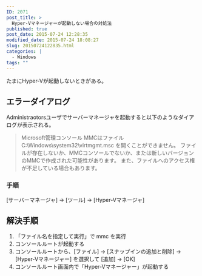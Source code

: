 ```yaml
---
ID: 2071
post_title: >
  Hyper-Vマネージャーが起動しない場合の対処法
published: true
post_date: 2015-07-24 12:28:35
modified_date: 2015-07-24 18:08:27
slug: 20150724122835.html
categories: |
  - Windows
tags: ""
---
```

たまにHyper-Vが起動しないときがある。

<!--more-->
<h2>エラーダイアログ</h2>
Administraotorsユーザでサーバーマネージャを起動すると以下のようなダイアログが表示される。

<blockquote>Microsoft管理コンソール
MMCはファイル C:\Windows\system32\virtmgmt.msc を開くことができません。
ファイルが存在しないか、MMCコンソールでないか、または新しいバージョンのMMCで作成された可能性があります。
また、ファイルへのアクセス権が不足している場合もあります。</blockquote>

<h3>手順</h3>
[サーバーマネージャ] -> [ツール] -> [Hyper-Vマネージャ]

<h2>解決手順</h2>
<ol>
	<li>「ファイル名を指定して実行」で mmc を実行</li>
	<li>コンソールルートが起動する</li>
	<li>コンソールルートから、[ファイル] -> [スナップインの追加と削除] -> [Hyper-Vマネージャー] を選択して [追加] -> [OK]</li>
	<li>コンソールルート画面内で「Hyper-Vマネージャー」が起動する</li>
</ol>